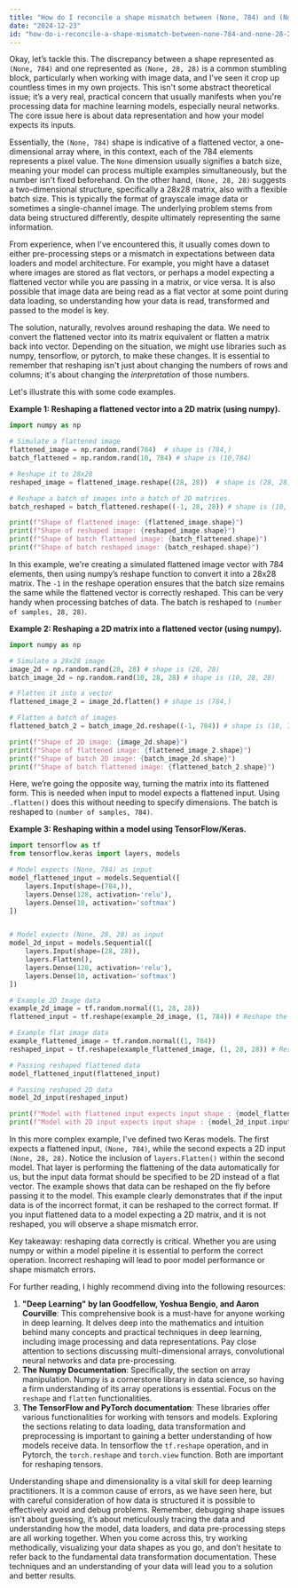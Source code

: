 ```yaml
---
title: "How do I reconcile a shape mismatch between (None, 784) and (None, 28, 28)?"
date: "2024-12-23"
id: "how-do-i-reconcile-a-shape-mismatch-between-none-784-and-none-28-28"
---
```


Okay, let’s tackle this. The discrepancy between a shape represented as `(None, 784)` and one represented as `(None, 28, 28)` is a common stumbling block, particularly when working with image data, and I've seen it crop up countless times in my own projects. This isn't some abstract theoretical issue; it’s a very real, practical concern that usually manifests when you're processing data for machine learning models, especially neural networks. The core issue here is about data representation and how your model expects its inputs.

Essentially, the `(None, 784)` shape is indicative of a flattened vector, a one-dimensional array where, in this context, each of the 784 elements represents a pixel value. The `None` dimension usually signifies a batch size, meaning your model can process multiple examples simultaneously, but the number isn't fixed beforehand. On the other hand, `(None, 28, 28)` suggests a two-dimensional structure, specifically a 28x28 matrix, also with a flexible batch size. This is typically the format of grayscale image data or sometimes a single-channel image. The underlying problem stems from data being structured differently, despite ultimately representing the same information.

From experience, when I've encountered this, it usually comes down to either pre-processing steps or a mismatch in expectations between data loaders and model architecture. For example, you might have a dataset where images are stored as flat vectors, or perhaps a model expecting a flattened vector while you are passing in a matrix, or vice versa. It is also possible that image data are being read as a flat vector at some point during data loading, so understanding how your data is read, transformed and passed to the model is key.

The solution, naturally, revolves around reshaping the data. We need to convert the flattened vector into its matrix equivalent or flatten a matrix back into vector. Depending on the situation, we might use libraries such as numpy, tensorflow, or pytorch, to make these changes. It is essential to remember that reshaping isn't just about changing the numbers of rows and columns; it's about changing the *interpretation* of those numbers.

Let's illustrate this with some code examples.

**Example 1: Reshaping a flattened vector into a 2D matrix (using numpy).**

```python
import numpy as np

# Simulate a flattened image
flattened_image = np.random.rand(784)  # shape is (784,)
batch_flattened = np.random.rand(10, 784) # shape is (10,784)

# Reshape it to 28x28
reshaped_image = flattened_image.reshape((28, 28))  # shape is (28, 28)

# Reshape a batch of images into a batch of 2D matrices.
batch_reshaped = batch_flattened.reshape((-1, 28, 28)) # shape is (10, 28, 28)

print(f"Shape of flattened image: {flattened_image.shape}")
print(f"Shape of reshaped image: {reshaped_image.shape}")
print(f"Shape of batch flattened image: {batch_flattened.shape}")
print(f"Shape of batch reshaped image: {batch_reshaped.shape}")
```

In this example, we're creating a simulated flattened image vector with 784 elements, then using numpy’s reshape function to convert it into a 28x28 matrix. The `-1` in the reshape operation ensures that the batch size remains the same while the flattened vector is correctly reshaped. This can be very handy when processing batches of data. The batch is reshaped to `(number of samples, 28, 28)`.

**Example 2: Reshaping a 2D matrix into a flattened vector (using numpy).**

```python
import numpy as np

# Simulate a 28x28 image
image_2d = np.random.rand(28, 28) # shape is (28, 28)
batch_image_2d = np.random.rand(10, 28, 28) # shape is (10, 28, 28)

# Flatten it into a vector
flattened_image_2 = image_2d.flatten() # shape is (784,)

# Flatten a batch of images
flattened_batch_2 = batch_image_2d.reshape((-1, 784)) # shape is (10, 784)

print(f"Shape of 2D image: {image_2d.shape}")
print(f"Shape of flattened image: {flattened_image_2.shape}")
print(f"Shape of batch 2D image: {batch_image_2d.shape}")
print(f"Shape of batch flattened image: {flattened_batch_2.shape}")
```

Here, we’re going the opposite way, turning the matrix into its flattened form. This is needed when input to model expects a flattened input. Using `.flatten()` does this without needing to specify dimensions. The batch is reshaped to `(number of samples, 784)`.

**Example 3: Reshaping within a model using TensorFlow/Keras.**

```python
import tensorflow as tf
from tensorflow.keras import layers, models

# Model expects (None, 784) as input
model_flattened_input = models.Sequential([
    layers.Input(shape=(784,)),
    layers.Dense(128, activation='relu'),
    layers.Dense(10, activation='softmax')
])


# Model expects (None, 28, 28) as input
model_2d_input = models.Sequential([
    layers.Input(shape=(28, 28)),
    layers.Flatten(),
    layers.Dense(128, activation='relu'),
    layers.Dense(10, activation='softmax')
])

# Example 2D Image data
example_2d_image = tf.random.normal((1, 28, 28))
flattened_input = tf.reshape(example_2d_image, (1, 784)) # Reshape the data

# Example flat image data
example_flattened_image = tf.random.normal((1, 784))
reshaped_input = tf.reshape(example_flattened_image, (1, 28, 28)) # Reshape the data

# Passing reshaped flattened data
model_flattened_input(flattened_input)

# Passing reshaped 2D data
model_2d_input(reshaped_input)

print(f"Model with flattened input expects input shape : {model_flattened_input.input_shape}")
print(f"Model with 2D input expects input shape : {model_2d_input.input_shape}")

```

In this more complex example, I've defined two Keras models. The first expects a flattened input, `(None, 784)`, while the second expects a 2D input `(None, 28, 28)`. Notice the inclusion of `layers.Flatten()` within the second model. That layer is performing the flattening of the data automatically for us, but the input data format should be specified to be 2D instead of a flat vector. The example shows that data can be reshaped on the fly before passing it to the model. This example clearly demonstrates that if the input data is of the incorrect format, it can be reshaped to the correct format. If you input flattened data to a model expecting a 2D matrix, and it is not reshaped, you will observe a shape mismatch error.

Key takeaway: reshaping data correctly is critical. Whether you are using numpy or within a model pipeline it is essential to perform the correct operation. Incorrect reshaping will lead to poor model performance or shape mismatch errors.

For further reading, I highly recommend diving into the following resources:

1. **"Deep Learning" by Ian Goodfellow, Yoshua Bengio, and Aaron Courville**: This comprehensive book is a must-have for anyone working in deep learning. It delves deep into the mathematics and intuition behind many concepts and practical techniques in deep learning, including image processing and data representations. Pay close attention to sections discussing multi-dimensional arrays, convolutional neural networks and data pre-processing.
2. **The Numpy Documentation**: Specifically, the section on array manipulation. Numpy is a cornerstone library in data science, so having a firm understanding of its array operations is essential. Focus on the `reshape` and `flatten` functionalities.
3. **The TensorFlow and PyTorch documentation**: These libraries offer various functionalities for working with tensors and models. Exploring the sections relating to data loading, data transformation and preprocessing is important to gaining a better understanding of how models receive data. In tensorflow the `tf.reshape` operation, and in Pytorch, the `torch.reshape` and `torch.view` function. Both are important for reshaping tensors.

Understanding shape and dimensionality is a vital skill for deep learning practitioners. It is a common cause of errors, as we have seen here, but with careful consideration of how data is structured it is possible to effectively avoid and debug problems. Remember, debugging shape issues isn't about guessing, it’s about meticulously tracing the data and understanding how the model, data loaders, and data pre-processing steps are all working together. When you come across this, try working methodically, visualizing your data shapes as you go, and don’t hesitate to refer back to the fundamental data transformation documentation. These techniques and an understanding of your data will lead you to a solution and better results.
